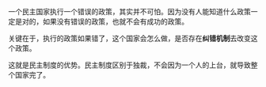 一个民主国家执行一个错误的政策，其实并不可怕。因为没有人能知道什么政策一定是对的，如果没有错误的政策，也就不会有成功的政策。

关键在于，执行的政策如果错了，这个国家会怎么做，是否存在**纠错机制**去改变这个政策。

这就是民主制度的优势。民主制度区别于独裁，不会因为一个人的上台，就导致整个国家完了。
